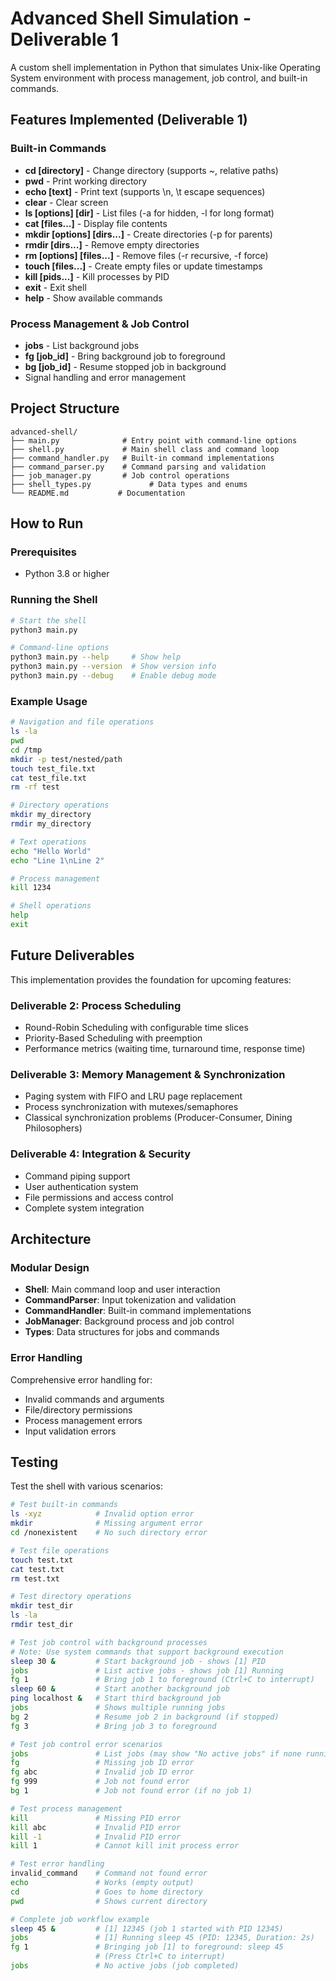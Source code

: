 # Advanced Shell Simulation - Deliverable 1

A custom shell implementation in Python that simulates Unix-like Operating System environment with process management, job control, and built-in commands.

## Features Implemented (Deliverable 1)

### Built-in Commands
- **cd [directory]** - Change directory (supports ~, relative paths)
- **pwd** - Print working directory
- **echo [text]** - Print text (supports \n, \t escape sequences)
- **clear** - Clear screen
- **ls [options] [dir]** - List files (-a for hidden, -l for long format)
- **cat [files...]** - Display file contents
- **mkdir [options] [dirs...]** - Create directories (-p for parents)
- **rmdir [dirs...]** - Remove empty directories
- **rm [options] [files...]** - Remove files (-r recursive, -f force)
- **touch [files...]** - Create empty files or update timestamps
- **kill [pids...]** - Kill processes by PID
- **exit** - Exit shell
- **help** - Show available commands

### Process Management & Job Control
- **jobs** - List background jobs
- **fg [job_id]** - Bring background job to foreground
- **bg [job_id]** - Resume stopped job in background
- Signal handling and error management

## Project Structure

```
advanced-shell/
├── main.py              # Entry point with command-line options
├── shell.py             # Main shell class and command loop
├── command_handler.py   # Built-in command implementations
├── command_parser.py    # Command parsing and validation
├── job_manager.py       # Job control operations
├── shell_types.py             # Data types and enums
└── README.md           # Documentation
```

## How to Run

### Prerequisites
- Python 3.8 or higher

### Running the Shell
```bash
# Start the shell
python3 main.py

# Command-line options
python3 main.py --help     # Show help
python3 main.py --version  # Show version info
python3 main.py --debug    # Enable debug mode
```

### Example Usage
```bash
# Navigation and file operations
ls -la
pwd
cd /tmp
mkdir -p test/nested/path
touch test_file.txt
cat test_file.txt
rm -rf test

# Directory operations
mkdir my_directory
rmdir my_directory

# Text operations
echo "Hello World"
echo "Line 1\nLine 2"

# Process management
kill 1234

# Shell operations
help
exit
```

## Future Deliverables

This implementation provides the foundation for upcoming features:

### Deliverable 2: Process Scheduling
- Round-Robin Scheduling with configurable time slices
- Priority-Based Scheduling with preemption
- Performance metrics (waiting time, turnaround time, response time)

### Deliverable 3: Memory Management & Synchronization
- Paging system with FIFO and LRU page replacement
- Process synchronization with mutexes/semaphores
- Classical synchronization problems (Producer-Consumer, Dining Philosophers)

### Deliverable 4: Integration & Security
- Command piping support
- User authentication system
- File permissions and access control
- Complete system integration

## Architecture

### Modular Design
- **Shell**: Main command loop and user interaction
- **CommandParser**: Input tokenization and validation
- **CommandHandler**: Built-in command implementations
- **JobManager**: Background process and job control
- **Types**: Data structures for jobs and commands

### Error Handling
Comprehensive error handling for:
- Invalid commands and arguments
- File/directory permissions
- Process management errors
- Input validation errors

## Testing

Test the shell with various scenarios:
```bash
# Test built-in commands
ls -xyz            # Invalid option error
mkdir              # Missing argument error
cd /nonexistent    # No such directory error

# Test file operations
touch test.txt
cat test.txt
rm test.txt

# Test directory operations
mkdir test_dir
ls -la
rmdir test_dir

# Test job control with background processes
# Note: Use system commands that support background execution
sleep 30 &         # Start background job - shows [1] PID
jobs               # List active jobs - shows job [1] Running
fg 1               # Bring job 1 to foreground (Ctrl+C to interrupt)
sleep 60 &         # Start another background job
ping localhost &   # Start third background job
jobs               # Shows multiple running jobs
bg 2               # Resume job 2 in background (if stopped)
fg 3               # Bring job 3 to foreground

# Test job control error scenarios
jobs               # List jobs (may show "No active jobs" if none running)
fg                 # Missing job ID error
fg abc             # Invalid job ID error
fg 999             # Job not found error
bg 1               # Job not found error (if no job 1)

# Test process management
kill               # Missing PID error
kill abc           # Invalid PID error
kill -1            # Invalid PID error
kill 1             # Cannot kill init process error

# Test error handling
invalid_command    # Command not found error
echo               # Works (empty output)
cd                 # Goes to home directory
pwd                # Shows current directory

# Complete job workflow example
sleep 45 &         # [1] 12345 (job 1 started with PID 12345)
jobs               # [1] Running sleep 45 (PID: 12345, Duration: 2s)
fg 1               # Bringing job [1] to foreground: sleep 45
                   # (Press Ctrl+C to interrupt)
jobs               # No active jobs (job completed)
```